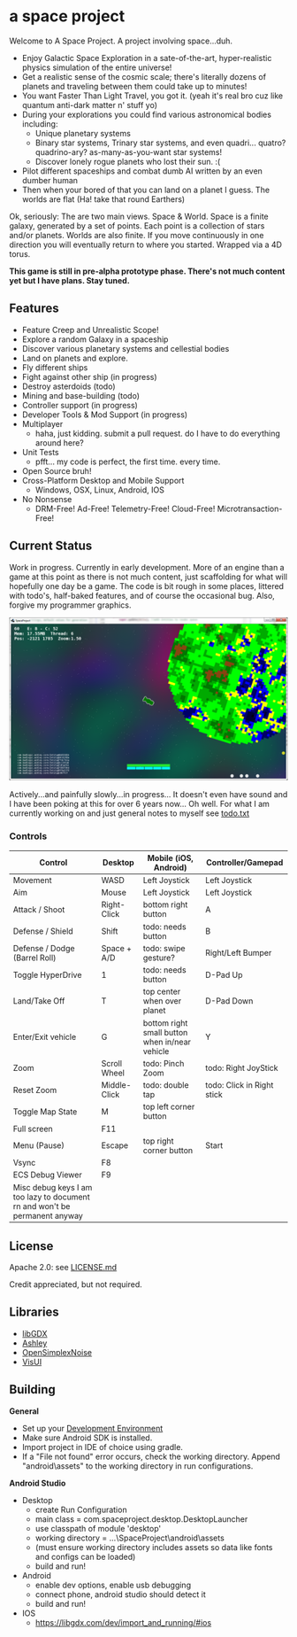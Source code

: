 # a space project
Welcome to A Space Project. A project involving space...duh.
* Enjoy Galactic Space Exploration in a sate-of-the-art, hyper-realistic physics simulation of the entire universe!
* Get a realistic sense of the cosmic scale; there's literally dozens of planets and traveling between them could take up to minutes!
* You want Faster Than Light Travel, you got it. (yeah it's real bro cuz like quantum anti-dark matter n' stuff yo)
* During your explorations you could find various astronomical bodies including:
    * Unique planetary systems
    * Binary star systems, Trinary star systems, and even quadri... quatro? quadrino-ary? as-many-as-you-want star systems!
    * Discover lonely rogue planets who lost their sun. :(
* Pilot different spaceships and combat dumb AI written by an even dumber human
* Then when your bored of that you can land on a planet I guess. The worlds are flat (Ha! take that round Earthers)

Ok, seriously: The are two main views. Space & World.
Space is a finite galaxy, generated by a set of points. Each point is a collection of stars and/or planets.
Worlds are also finite. If you move continuously in one direction you will eventually return to where you started. Wrapped via a 4D torus.

**This game is still in pre-alpha prototype phase. There's not much content yet but I have plans. Stay tuned.**


## Features
* Feature Creep and Unrealistic Scope!
* Explore a random Galaxy in a spaceship
* Discover various planetary systems and cellestial bodies
* Land on planets and explore.
* Fly different ships
* Fight against other ship (in progress)
* Destroy asterdoids (todo)
* Mining and base-building (todo)
* Controller support (in progress)
* Developer Tools & Mod Support (in progress)
* Multiplayer
  * haha, just kidding. submit a pull request. do I have to do everything around here?
* Unit Tests
  * pfft... my code is perfect, the first time. every time.
* Open Source bruh!
* Cross-Platform Desktop and Mobile Support
  * Windows, OSX, Linux, Android, IOS
* No Nonsense
   * DRM-Free! Ad-Free! Telemetry-Free! Cloud-Free! Microtransaction-Free!



## Current Status
Work in progress. Currently in early development. More of an engine than a game at this point as there is not much content, just scaffolding for what will hopefully one day be a game. The code is bit rough in some places, littered with todo's, half-baked features, and of course the occasional bug. Also, forgive my programmer graphics.


![screenshot](/Capture.PNG?raw=true)

Actively...and painfully slowly...in progress... It doesn't even have sound and I have been poking at this for over 6 years now... Oh well. For what I am currently working on and just general notes to myself see [todo.txt](https://github.com/0XDE57/SpaceProject/blob/master/todo.txt)


### Controls
| Control                        | Desktop      | Mobile (iOS, Android)                    | Controller/Gamepad |
|------------------------------- | ------------ | ---------------------------------------- | ------------------ |
| Movement                       | WASD         | Left Joystick                            | Left Joystick      |
| Aim                            | Mouse        | Left Joystick                            | Left Joystick      |
| Attack / Shoot                 | Right-Click  | bottom right button                      | A                  |
| Defense / Shield               | Shift        | todo: needs button                       | B                  |
| Defense / Dodge (Barrel Roll)  | Space + A/D  | todo: swipe gesture?                     | Right/Left Bumper  |
| Toggle HyperDrive              | 1            | todo: needs button                       | D-Pad Up           |
| Land/Take Off                  | T            | top center when over planet              | D-Pad Down         |
| Enter/Exit vehicle             | G            | bottom right small button when in/near vehicle | Y            |
| Zoom                           | Scroll Wheel | todo: Pinch Zoom                         | todo: Right JoyStick |
| Reset Zoom                     | Middle-Click | todo: double tap                         | todo: Click in Right stick |
| Toggle Map State               | M            | top left corner button                   |                    |
| Full screen                    | F11          |                                          |                    |
| Menu (Pause)                   | Escape       | top right corner button                  | Start              |
| Vsync                          | F8           |                                          |                    |
| ECS Debug Viewer               | F9           |                                          |                    |
| Misc debug keys I am too lazy to document rn and won't be permanent anyway               |                    |


## License
   Apache 2.0: see [LICENSE.md](https://github.com/0XDE57/SpaceProject/blob/master/LICENSE.md)
   
   Credit appreciated, but not required.

## Libraries
- [libGDX](https://github.com/libgdx/libgdx)
- [Ashley](https://github.com/libgdx/ashley/wiki)
- [OpenSimplexNoise](https://gist.github.com/KdotJPG/b1270127455a94ac5d19)
- [VisUI](https://github.com/kotcrab/vis-ui)


## Building
**General**
* Set up your [Development Environment](https://libgdx.badlogicgames.com/documentation/gettingstarted/Setting%20Up.html)
* Make sure Android SDK is installed.
* Import project in IDE of choice using gradle.
* If a "File not found" error occurs, check the working directory. Append "android\assets" to the working directory in run configurations.


**Android Studio**
* Desktop
  * create Run Configuration
  * main class = com.spaceproject.desktop.DesktopLauncher
  * use classpath of module 'desktop'
  * working directory = ...\SpaceProject\android\assets
  * (must ensure working directory includes assets so data like fonts and configs can be loaded)
  * build and run!
* Android
  * enable dev options, enable usb debugging
  * connect phone, android studio should detect it
  * build and run!
* IOS
  * https://libgdx.com/dev/import_and_running/#ios

